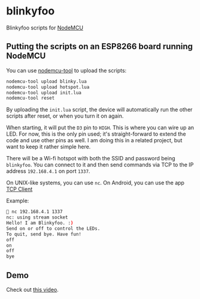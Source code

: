# blinkyfoo
Blinkyfoo scripts for [NodeMCU](http://www.nodemcu.com/index_en.html)

## Putting the scripts on an ESP8266 board running NodeMCU
You can use
[nodemcu-tool](https://nodemcu.readthedocs.io/en/master/en/upload/#nodemcu-tool)
to upload the scripts:
```sh
nodemcu-tool upload blinky.lua
nodemcu-tool upload hotspot.lua
nodemcu-tool upload init.lua
nodemcu-tool reset
```

By uploading the `init.lua` script, the device will automatically run the other
scripts after reset, or when you turn it on again.

When starting, it will put the `D3` pin to `HIGH`. This is where you can wire
up an LED. For now, this is the only pin used; it's straight-forward to extend
the code and use other pins as well. I am doing this in a related project, but
want to keep it rather simple here.

There will be a Wi-fi hotspot with both the SSID and password being `blinkyfoo`.
You can connect to it and then send commands via TCP to the IP address
`192.168.4.1` on port `1337`.

On UNIX-like systems, you can use `nc`. On Android, you can use the app
[TCP Client](https://play.google.com/store/apps/details?id=com.sollae.eztcpclient&hl=en)

Example:
```sh
🐢 nc 192.168.4.1 1337
nc: using stream socket
Hello! I am Blinkyfoo. :)
Send on or off to control the LEDs.
To quit, send bye. Have fun!
off
on
off
bye
```

## Demo
Check out [this video](https://www.youtube.com/watch?v=d1T1iyMFUbg).
